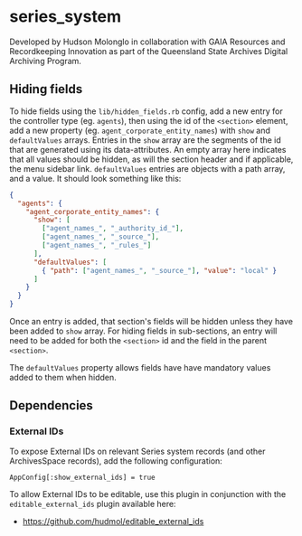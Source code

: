 
# series_system

Developed by Hudson Molonglo in collaboration with GAIA Resources and Recordkeeping Innovation
as part of the Queensland State Archives Digital Archiving Program.

## Hiding fields

To hide fields using the  `lib/hidden_fields.rb` config, add a new entry for the controller type (eg. `agents`), then using the id of the `<section>` element, add a new property (eg. `agent_corporate_entity_names`) with `show` and `defaultValues` arrays.
Entries in the `show` array are the segments of the id that are generated using its data-attributes. An empty array here indicates that all values should be hidden, as will the section header and if applicable, the menu sidebar link.
`defaultValues` entries are objects with a path array, and a value.
It should look something like this: 
```json
{
  "agents": {
    "agent_corporate_entity_names": {
      "show": [
        ["agent_names_", "_authority_id_"],
        ["agent_names_", "_source_"],
        ["agent_names_", "_rules_"]
      ],
      "defaultValues": [
        { "path": ["agent_names_", "_source_"], "value": "local" }
      ]
    }
  }
}
```
Once an entry is added, that section's fields will be hidden unless they have been added to `show` array.
For hiding fields in sub-sections, an entry will need to be added for both the `<section>` id and the field in the parent `<section>`.

The `defaultValues` property allows fields have have mandatory values added to them when hidden.


## Dependencies

### External IDs

To expose External IDs on relevant Series system records (and other
ArchivesSpace records), add the following configuration:
```
AppConfig[:show_external_ids] = true
```

To allow External IDs to be editable, use this plugin in conjunction with the
`editable_external_ids` plugin available here:

* https://github.com/hudmol/editable_external_ids

